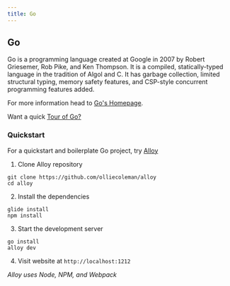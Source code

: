 ```yaml
---
title: Go
---
```

## Go

Go is a programming language created at Google in 2007 by Robert Griesemer, Rob Pike, and Ken Thompson. It is a compiled, statically-typed language in the tradition of Algol and C. It has garbage collection, limited structural typing, memory safety features, and CSP-style concurrent programming features added.  

For more information head to <a href='https://golang.org/' target='_blank' rel='nofollow'>Go's Homepage</a>.

Want a quick <a href='https://tour.golang.org/welcome/1' target='_blank' rel='nofollow'>Tour of Go?</a>

### Quickstart
For a quickstart and boilerplate Go project, try [Alloy](https://www.growthmetrics.io/open-source/alloy)

1. Clone Alloy repository
```
git clone https://github.com/olliecoleman/alloy
cd alloy
```
2. Install the dependencies
```
glide install
npm install
```
3. Start the development server
```
go install
alloy dev
```
4. Visit website at `http://localhost:1212`

*Alloy uses Node, NPM, and Webpack*
